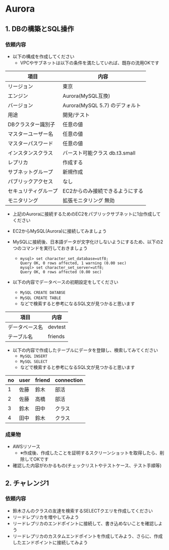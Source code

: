 # Aurora

## 1. DBの構築とSQL操作

### 依頼内容

- 以下の構成を作成してください
  - VPCやサブネットは以下の条件を満たしていれば、既存の流用OKです

| 項目  | 内容 |
| ------------- | ------------- |
| リージョン  | 東京  |
| エンジン  | Aurora(MySQL互換)  |
| バージョン  | Aurora(MySQL 5.7) のデフォルト  |
| 用途  | 開発/テスト  |
| DBクラスター識別子  | 任意の値  |
| マスターユーザー名  | 任意の値  |
| マスターパスワード  | 任意の値  |
| インスタンスクラス  | バースト可能クラス db.t3.small |
| レプリカ  | 作成する |
| サブネットグループ  | 新規作成 |
| パブリックアクセス  | なし |
| セキュリティグループ  | EC2からのみ接続できるようにする |
| モニタリング  | 拡張モニタリング 無効 |

- 上記のAuroraに接続するためのEC2をパブリックサブネットに1台作成してください
- EC2からMySQL(Aurora)に接続してみましょう
- MySQLに接続後、日本語データが文字化けしないようにするため、以下の2つのコマンドを実行しておきましょう
  - ```
    mysql> set character_set_database=utf8;
    Query OK, 0 rows affected, 1 warning (0.00 sec)
    mysql> set character_set_server=utf8;
    Query OK, 0 rows affected (0.00 sec)
    ```

- 以下の内容でデータベースの初期設定をしてください
  - `MySQL CREATE DATABSE`
  - `MySQL CREATE TABLE`
  - などで検索すると参考になるSQL文が見つかると思います

| 項目  | 内容 |
| ------------- | ------------- |
| データベース名  | devtest  |
| テーブル名  | friends  |

- 以下の内容で作成したテーブルにデータを登録し、検索してみてください
  - `MySQL INSERT`
  - `MySQL SELECT`
  - などで検索すると参考になるSQL文が見つかると思います

| no  | user | friend | connection | 
| ------------- | ------------- | ------------- | ------------- | 
| 1  | 佐藤  | 鈴木 | 部活 | 
| 2  | 佐藤  | 高橋 | 部活 | 
| 3  | 鈴木  | 田中 | クラス | 
| 4  | 田中  | 鈴木 | クラス | 

### 成果物
- AWSリソース
  - ※作成後、作成したことを証明するスクリーンショットを取得したら、削除してOKです
- 確認した内容がわかるもの(チェックリストやテストケース、テスト手順等)

## 2. チャレンジ1

### 依頼内容
- 鈴木さんのクラスの友達を検索するSELECTクエリを作成してください
- リードレプリカを増やしてみよう
- リードレプリカのエンドポイントに接続して、書き込めないことを確認しよう
- リードレプリカのカスタムエンドポイントを作成してみよう、さらに、作成したエンドポイントに接続してみよう
